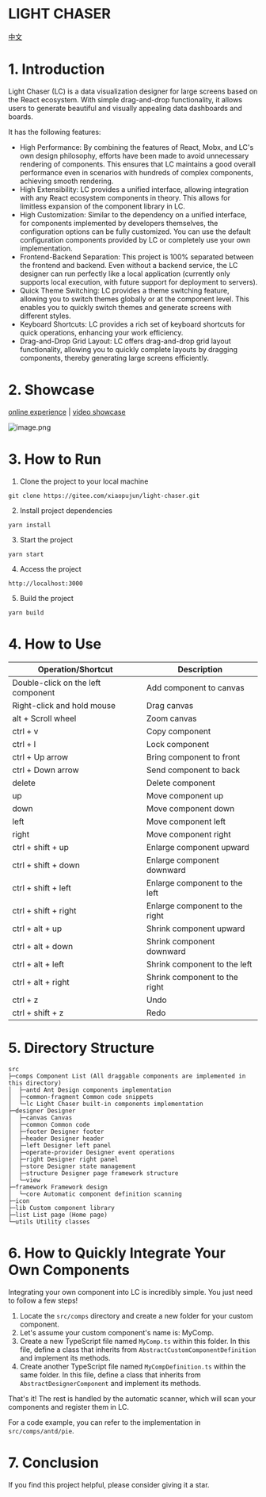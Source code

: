 # LIGHT CHASER

[中文](README_ZH.md)

# 1. Introduction

Light Chaser (LC) is a data visualization designer for large screens based on the React ecosystem. With simple
drag-and-drop functionality, it allows users to generate beautiful and visually appealing data dashboards and boards.

It has the following features:

- High Performance: By combining the features of React, Mobx, and LC's own design philosophy, efforts have been made to
  avoid unnecessary rendering of components. This ensures that LC maintains a good overall performance even in scenarios
  with hundreds of complex components, achieving smooth rendering.
- High Extensibility: LC provides a unified interface, allowing integration with any React ecosystem components in
  theory. This allows for limitless expansion of the component library in LC.
- High Customization: Similar to the dependency on a unified interface, for components implemented by developers
  themselves, the configuration options can be fully customized. You can use the default configuration components
  provided by LC or completely use your own implementation.
- Frontend-Backend Separation: This project is 100% separated between the frontend and backend. Even without a backend
  service, the LC designer can run perfectly like a local application (currently only supports local execution, with
  future support for deployment to servers).
- Quick Theme Switching: LC provides a theme switching feature, allowing you to switch themes globally or at the
  component level. This enables you to quickly switch themes and generate screens with different styles.
- Keyboard Shortcuts: LC provides a rich set of keyboard shortcuts for quick operations, enhancing your work efficiency.
- Drag-and-Drop Grid Layout: LC offers drag-and-drop grid layout functionality, allowing you to quickly complete layouts
  by dragging components, thereby generating large screens efficiently.

# 2. Showcase

[online experience](https://xiaopujun.github.io/light-chaser-app/#/)
| [video showcase](https://www.bilibili.com/video/BV1v8411z78f/?share_source=copy_web&vd_source=ece0559aa5b8c4f5c0d7307cb2b06aac)

![image.png](https://s2.loli.net/2023/08/30/SnIYcomQWxaGyfj.png)

# 3. How to Run

1. Clone the project to your local machine

```shell
git clone https://gitee.com/xiaopujun/light-chaser.git
```

2. Install project dependencies

```shell
yarn install
```

3. Start the project

```shell
yarn start
```

4. Access the project

```shell
http://localhost:3000
```

5. Build the project

```shell
yarn build
```

# 4. How to Use

| Operation/Shortcut | Description |
| --- | --- |
| Double-click on the left component | Add component to canvas |
| Right-click and hold mouse | Drag canvas |
| alt + Scroll wheel | Zoom canvas |
| ctrl + v | Copy component |
| ctrl + l | Lock component |
| ctrl + Up arrow | Bring component to front |
| ctrl + Down arrow | Send component to back |
| delete | Delete component |
| up | Move component up |
| down | Move component down |
| left | Move component left |
| right | Move component right |
| ctrl + shift + up | Enlarge component upward |
| ctrl + shift + down | Enlarge component downward |
| ctrl + shift + left | Enlarge component to the left |
| ctrl + shift + right | Enlarge component to the right |
| ctrl + alt + up | Shrink component upward |
| ctrl + alt + down | Shrink component downward |
| ctrl + alt + left | Shrink component to the left |
| ctrl + alt + right | Shrink component to the right |
| ctrl + z | Undo |
| ctrl + shift + z | Redo |

# 5. Directory Structure

```text
src
├─comps Component List (All draggable components are implemented in this directory)
│  ├─antd Ant Design components implementation
│  ├─common-fragment Common code snippets
│  └─lc Light Chaser built-in components implementation
├─designer Designer
│  ├─canvas Canvas
│  ├─common Common code
│  ├─footer Designer footer
│  ├─header Designer header
│  ├─left Designer left panel
│  ├─operate-provider Designer event operations
│  ├─right Designer right panel
│  ├─store Designer state management
│  ├─structure Designer page framework structure
│  └─view 
├─framework Framework design
│  └─core Automatic component definition scanning
├─icon 
├─lib Custom component library
├─list List page (Home page)
└─utils Utility classes
```

# 6. How to Quickly Integrate Your Own Components

Integrating your own component into LC is incredibly simple. You just need to follow a few steps!

1. Locate the `src/comps` directory and create a new folder for your custom component.
2. Let's assume your custom component's name is: MyComp.
3. Create a new TypeScript file named `MyComp.ts` within this folder. In this file, define a class that inherits from `AbstractCustomComponentDefinition` and implement its methods.
4. Create another TypeScript file named `MyCompDefinition.ts` within the same folder. In this file, define a class that inherits from `AbstractDesignerComponent` and implement its methods.

That's it! The rest is handled by the automatic scanner, which will scan your components and register them in LC.

For a code example, you can refer to the implementation in `src/comps/antd/pie`.


# 7. Conclusion

If you find this project helpful, please consider giving it a star.
